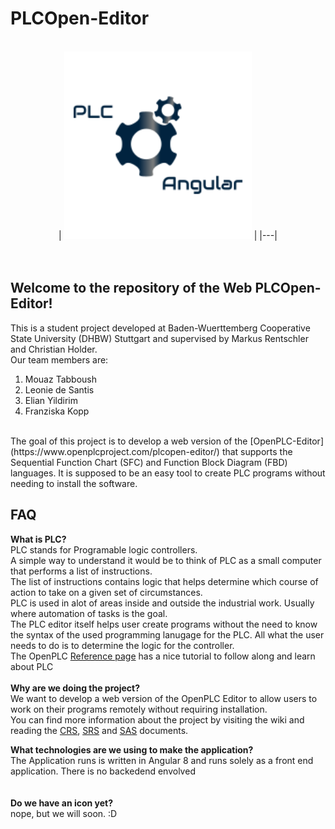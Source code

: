 # PLCOpen-Editor
<br>
<div align="center" class="border">
| <img style="margin-left: 30" src="https://github.com/elian15122000/TINF19C-PLCOpen-Editor/blob/master/Resources/PLC_Logo.png" width=300> |
|---|
</div>

<br>
<br>
<h2>Welcome to the repository of the Web PLCOpen-Editor!</h2>

This is a student project developed at Baden-Wuerttemberg Cooperative State University (DHBW) Stuttgart and supervised by Markus Rentschler and Christian Holder.
<br>
Our team members are:<br>
1. Mouaz Tabboush
2. Leonie de Santis
3. Elian Yildirim
4. Franziska Kopp
<br>
The goal of this project is to develop a web version of the [OpenPLC-Editor](https://www.openplcproject.com/plcopen-editor/) that supports the Sequential Function Chart (SFC) and Function Block Diagram (FBD) languages.
It is supposed to be an easy tool to create PLC programs without needing to install the software.

## FAQ <br>
**What is PLC?**<br>
PLC stands for Programable logic controllers.<br>
A simple way to understand it would be to think of PLC as a small computer that performs a list of instructions.<br>
The list of instructions contains logic that helps determine which course of action to take on a given set of circumstances.<br>
PLC is used in alot of areas inside and outside the industrial work. Usually where automation of tasks is the goal.<br>
The PLC editor itself helps user create programs without the need to know the syntax of the used programming lanugage for the PLC. All what the user needs to do is to determine the logic for the controller.<br>
The OpenPLC [Reference page](https://www.openplcproject.com/plcopen-editor/) has a nice tutorial to follow along and learn about PLC<br>
<br>
**Why are we doing the project?**<br>
We want to develop a web version of the OpenPLC Editor to allow users to work on their programs remotely without requiring installation.<br>
You can find more information about the project by visiting the wiki and reading the [CRS](https://github.com/elian15122000/TINF19C-PLCOpen-Editor/blob/master/PROJECT/CRS/TINF19C_CRS_Team_1_0v1.pdf), [SRS](https://github.com/elian15122000/TINF19C-PLCOpen-Editor/wiki/1-System-Requirements-Specification) and [SAS](https://github.com/elian15122000/TINF19C-PLCOpen-Editor/wiki/2-System-Architecture-Specification) documents.<br>

**What technologies are we using to make the application?**<br>
The Application runs is written in Angular 8 and runs solely as a front end application. There is no backedend envolved<br>
<br>
<br>
**Do we have an icon yet?**<br>
nope, but we will soon. :D<br>

